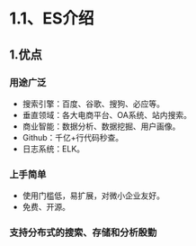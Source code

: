 # 1.1、ES介绍

## 1.优点

### 用途广泛

- 搜索引擎：百度、谷歌、搜狗、必应等。
- 垂直领域：各大电商平台、OA系统、站内搜索。
- 商业智能：数据分析、数据挖掘、用户画像。
- Github：千亿+行代码秒查。
- 日志系统：ELK。

### 上手简单

- 使用门槛低，易扩展，对微小企业友好。
- 免费、开源。

### 支持分布式的搜索、存储和分析殷勤

### 

